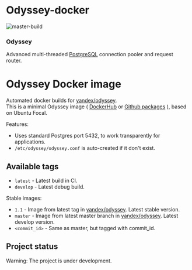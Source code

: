 # Odyssey-docker
![master-build](https://github.com/kksudo/odyssey-docker/workflows/master-build/badge.svg?branch=develop)

### Odyssey
Advanced multi-threaded [PostgreSQL](https://www.postgresql.org/) connection pooler and request router.

Odyssey Docker image
======================

Automated docker builds for [yandex/odyssey](https://github.com/yandex/odyssey).   
This is a minimal Odyssey image ( [DockerHub](https://hub.docker.com/r/kksudo/odyssey-docker) or [Github packages](https://github.com/kksudo/odyssey-docker/packages/) ), based on Ubuntu Focal.

Features:

* Uses standard Postgres port 5432, to work transparently for applications.    
* `/etc/odyssey/odyssey.conf` is auto-created if it don't exist.    


Available tags
--------------

- `latest` - Latest build in CI.
- `develop` - Latest debug build.

Stable images:

- `1.1` - Image from latest tag in [yandex/odyssey](https://github.com/yandex/odyssey). Latest stable version.
- `master` - Image from latest master branch in [yandex/odyssey](https://github.com/yandex/odyssey). Latest develop version.
- `<commit_id>` - Same as master, but tagged with commit_id.


Project status
--------------

Warning: The project is under development.   
